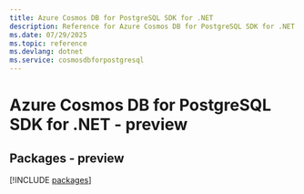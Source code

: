 ```yaml
---
title: Azure Cosmos DB for PostgreSQL SDK for .NET
description: Reference for Azure Cosmos DB for PostgreSQL SDK for .NET
ms.date: 07/29/2025
ms.topic: reference
ms.devlang: dotnet
ms.service: cosmosdbforpostgresql
---
```

# Azure Cosmos DB for PostgreSQL SDK for .NET - preview
## Packages - preview
[!INCLUDE [packages](cosmos-db-for-postgresql-index.md)]